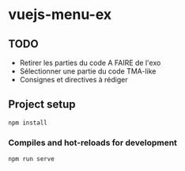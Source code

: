 # vuejs-menu-ex

## TODO

- Retirer les parties du code A FAIRE de l'exo
- Sélectionner une partie du code TMA-like
- Consignes et directives à rédiger

## Project setup
```
npm install
```

### Compiles and hot-reloads for development
```
npm run serve
```
